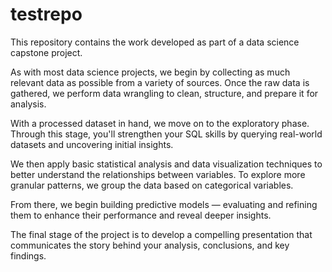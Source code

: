 # testrepo

This repository contains the work developed as part of a data science capstone project.

As with most data science projects, we begin by collecting as much relevant data as possible from a variety of sources. Once the raw data is gathered, we perform data wrangling to clean, structure, and prepare it for analysis.

With a processed dataset in hand, we move on to the exploratory phase. Through this stage, you'll strengthen your SQL skills by querying real-world datasets and uncovering initial insights.

We then apply basic statistical analysis and data visualization techniques to better understand the relationships between variables. To explore more granular patterns, we group the data based on categorical variables.

From there, we begin building predictive models — evaluating and refining them to enhance their performance and reveal deeper insights.

The final stage of the project is to develop a compelling presentation that communicates the story behind your analysis, conclusions, and key findings.
